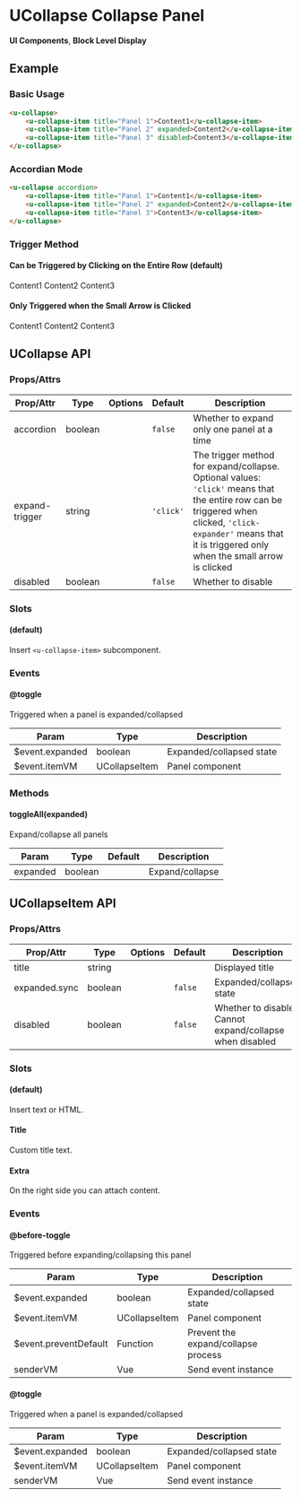 <!-- The README.md is automatically generated based on api.yaml and docs/*.md for easy viewing on GitHub and NPM. If you need to modify, please view the source file -->

# UCollapse Collapse Panel

**UI Components**, **Block Level Display**

## Example
### Basic Usage

``` html
<u-collapse>
    <u-collapse-item title="Panel 1">Content1</u-collapse-item>
    <u-collapse-item title="Panel 2" expanded>Content2</u-collapse-item>
    <u-collapse-item title="Panel 3" disabled>Content3</u-collapse-item>
</u-collapse>
```

### Accordian Mode

``` html
<u-collapse accordion>
    <u-collapse-item title="Panel 1">Content1</u-collapse-item>
    <u-collapse-item title="Panel 2" expanded>Content2</u-collapse-item>
    <u-collapse-item title="Panel 3">Content3</u-collapse-item>
</u-collapse>
```

### Trigger Method

#### Can be Triggered by Clicking on the Entire Row (default)

<u-collapse expand-trigger="click">
    <u-collapse-item title="Panel 1">Content1</u-collapse-item>
    <u-collapse-item title="Panel 2">Content2</u-collapse-item>
    <u-collapse-item title="Panel 3">Content3</u-collapse-item>
</u-collapse>

#### Only Triggered when the Small Arrow is Clicked

<u-collapse expand-trigger="click-expander">
    <u-collapse-item title="Panel 1">Content1</u-collapse-item>
    <u-collapse-item title="Panel 2">Content2</u-collapse-item>
    <u-collapse-item title="Panel 3">Content3</u-collapse-item>
</u-collapse>

## UCollapse API
### Props/Attrs

| Prop/Attr | Type | Options | Default | Description |
| --------- | ---- | ------- | ------- | ----------- |
| accordion | boolean | | `false` | Whether to expand only one panel at a time |
| expand-trigger | string | | `'click'` | The trigger method for expand/collapse. Optional values: `'click'` means that the entire row can be triggered when clicked, `'click-expander'` means that it is triggered only when the small arrow is clicked |
| disabled | boolean | | `false` | Whether to disable |

### Slots

#### (default)

Insert `<u-collapse-item>` subcomponent.

### Events

#### @toggle

Triggered when a panel is expanded/collapsed

| Param | Type | Description |
| ----- | ---- | ----------- |
| $event.expanded | boolean | Expanded/collapsed state |
| $event.itemVM | UCollapseItem | Panel component |

### Methods

#### toggleAll(expanded)

Expand/collapse all panels

| Param | Type | Default | Description |
| ----- | ---- | ------- | ----------- |
| expanded | boolean | | Expand/collapse |

## UCollapseItem API
### Props/Attrs

| Prop/Attr | Type | Options | Default | Description |
| --------- | ---- | ------- | ------- | ----------- |
| title | string | | | Displayed title |
| expanded.sync | boolean | | `false` | Expanded/collapsed state |
| disabled | boolean | | `false` | Whether to disable. Cannot expand/collapse when disabled |

### Slots

#### (default)

Insert text or HTML.

#### Title

Custom title text.

#### Extra

On the right side you can attach content.

### Events

#### @before-toggle

Triggered before expanding/collapsing this panel

| Param | Type | Description |
| ----- | ---- | ----------- |
| $event.expanded | boolean | Expanded/collapsed state |
| $event.itemVM | UCollapseItem | Panel component |
| $event.preventDefault | Function | Prevent the expand/collapse process |
| senderVM | Vue | Send event instance |

#### @toggle

Triggered when a panel is expanded/collapsed

| Param | Type | Description |
| ----- | ---- | ----------- |
| $event.expanded | boolean | Expanded/collapsed state |
| $event.itemVM | UCollapseItem | Panel component |
| senderVM | Vue | Send event instance |